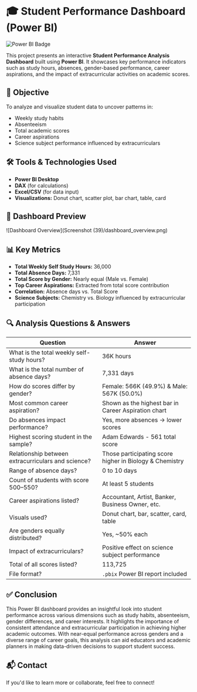 # 🎓 Student Performance Dashboard (Power BI)

![Power BI Badge](https://img.shields.io/badge/Tool-Power%20BI-yellow?logo=powerbi)

This project presents an interactive **Student Performance Analysis Dashboard** built using **Power BI**. It showcases key performance indicators such as study hours, absences, gender-based performance, career aspirations, and the impact of extracurricular activities on academic scores.



## 📌 Objective
To analyze and visualize student data to uncover patterns in:
- Weekly study habits
- Absenteeism
- Total academic scores
- Career aspirations
- Science subject performance influenced by extracurriculars



## 🛠️ Tools & Technologies Used
- **Power BI Desktop**
- **DAX** (for calculations)
- **Excel/CSV** (for data input)
- **Visualizations:** Donut chart, scatter plot, bar chart, table, card





## 📸 Dashboard Preview

![Dashboard Overview](Screenshot (39)/dashboard_overview.png)



## 📊 Key Metrics
- **Total Weekly Self Study Hours:** 36,000
- **Total Absence Days:** 7,331
- **Total Score by Gender:** Nearly equal (Male vs. Female)
- **Top Career Aspirations:** Extracted from total score contribution
- **Correlation:** Absence days vs. Total Score
- **Science Subjects:** Chemistry vs. Biology influenced by extracurricular participation



## 🔍 Analysis Questions & Answers

| Question | Answer |
|---------|--------|
| What is the total weekly self-study hours? | 36K hours |
| What is the total number of absence days? | 7,331 days |
| How do scores differ by gender? | Female: 566K (49.9%) & Male: 567K (50.0%) |
| Most common career aspiration? | Shown as the highest bar in Career Aspiration chart |
| Do absences impact performance? | Yes, more absences → lower scores |
| Highest scoring student in the sample? | Adam Edwards - 561 total score |
| Relationship between extracurriculars and science? | Those participating score higher in Biology & Chemistry |
| Range of absence days? | 0 to 10 days |
| Count of students with score 500–550? | At least 5 students |
| Career aspirations listed? | Accountant, Artist, Banker, Business Owner, etc. |
| Visuals used? | Donut chart, bar, scatter, card, table |
| Are genders equally distributed? | Yes, ~50% each |
| Impact of extracurriculars? | Positive effect on science subject performance |
| Total of all scores listed? | 113,725 |
| File format? | `.pbix` Power BI report included |

## ✅ Conclusion

This Power BI dashboard provides an insightful look into student performance across various dimensions such as study habits, absenteeism, gender differences, and career interests. It highlights the importance of consistent attendance and extracurricular participation in achieving higher academic outcomes. With near-equal performance across genders and a diverse range of career goals, this analysis can aid educators and academic planners in making data-driven decisions to support student success.

## 📬 Contact
If you'd like to learn more or collaborate, feel free to connect!



